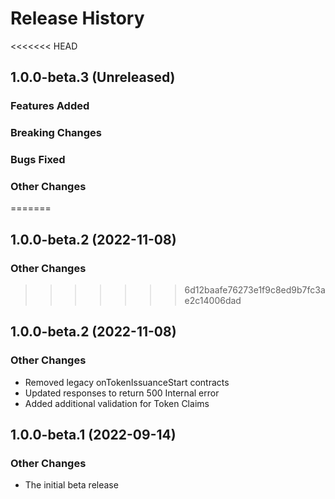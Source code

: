 # Release History

<<<<<<< HEAD
## 1.0.0-beta.3 (Unreleased)

### Features Added

### Breaking Changes

### Bugs Fixed

### Other Changes

=======
## 1.0.0-beta.2 (2022-11-08)

### Other Changes



>>>>>>> 6d12baafe76273e1f9c8ed9b7fc3ae2c14006dad
## 1.0.0-beta.2 (2022-11-08)

### Other Changes

- Removed legacy onTokenIssuanceStart contracts
- Updated responses to return 500 Internal error
- Added additional validation for Token Claims

## 1.0.0-beta.1 (2022-09-14)

### Other Changes

- The initial beta release

